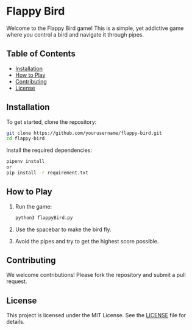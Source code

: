 # Flappy Bird

Welcome to the Flappy Bird game! This is a simple, yet addictive game where you control a bird and navigate it through pipes.

## Table of Contents

- [Installation](#installation)
- [How to Play](#how-to-play)
- [Contributing](#contributing)
- [License](#license)

## Installation

To get started, clone the repository:

```bash
git clone https://github.com/yourusername/flappy-bird.git
cd flappy-bird
```

Install the required dependencies:

```bash
pipenv install
or 
pip install -r requirement.txt
```

## How to Play

1. Run the game:

    ```bash
    python3 flappyBird.py

    ```


2. Use the spacebar to make the bird fly.
3. Avoid the pipes and try to get the highest score possible.

## Contributing

We welcome contributions! Please fork the repository and submit a pull request.

## License

This project is licensed under the MIT License. See the [LICENSE](LICENSE) file for details.